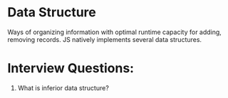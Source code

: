 # Data Structure
Ways of organizing information with optimal runtime capacity for adding, removing records.
JS natively implements several data structures.

# Interview Questions:
1. What is inferior data structure?